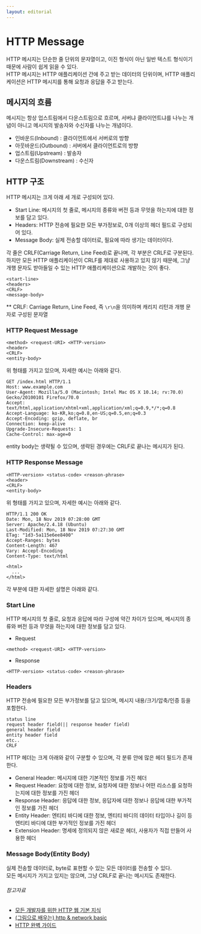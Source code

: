 ```yaml
---
layout: editorial
---
```


# HTTP Message

HTTP 메시지는 단순한 줄 단위의 문자열이고, 이진 형식이 아닌 일반 텍스트 형식이기 때문에 사람이 쉽게 읽을 수 있다.  
HTTP 메시지는 HTTP 애플리케이션 간에 주고 받는 데이터의 단위이며, HTTP 애플리케이션은 HTTP 메시지를 통해 요청과 응답을 주고 받는다.

## 메시지의 흐름

메시지는 항상 업스트림에서 다운스트림으로 흐르며, 서버냐 클라이언트냐를 나누는 개념이 아니고 메시지의 발송자와 수신자를 나누는 개념이다.

- 인바운드(Inbound) : 클라이언트에서 서버로의 방향
- 아웃바운드(Outbound) : 서버에서 클라이언트로의 방향
- 업스트림(Upstream) : 발송자
- 다운스트림(Downstream) : 수신자

## HTTP 구조

HTTP 메시지는 크게 아래 세 개로 구성되어 있다.

- Start Line: 메시지의 첫 줄로, 메시지의 종류와 버전 등과 무엇을 하는지에 대한 정보를 담고 있다.
- Headers: HTTP 전송에 필요한 모든 부가정보로, 0개 이상의 헤더 필드로 구성되어 있다.
- Message Body: 실제 전송할 데이터로, 필요에 따라 생기는 데이터이다.

각 줄은 CRLF(Carriage Return, Line Feed)로 끝나며, 각 부분은 CRLF로 구분된다.  
하지만 모든 HTTP 애플리케이션이 CRLF를 제대로 사용하고 있지 않기 때문에, 그냥 개행 문자도 받아들일 수 있는 HTTP 애플리케이션으로 개발하는 것이 좋다.

```http request
<start-line>
<headers>
<CRLF>
<message-body>
```

** CRLF: Carriage Return, Line Feed, 즉 `\r\n`을 의미하며 캐리지 리턴과 개행 문자로 구성된 문자열

### HTTP Request Message

```http request
<method> <request-URI> <HTTP-version>
<header>
<CRLF>
<entity-body>
```

위 형태를 가지고 있으며, 자세한 예시는 아래와 같다.

```http request
GET /index.html HTTP/1.1
Host: www.example.com
User-Agent: Mozilla/5.0 (Macintosh; Intel Mac OS X 10.14; rv:70.0) Gecko/20100101 Firefox/70.0
Accept: text/html,application/xhtml+xml,application/xml;q=0.9,*/*;q=0.8
Accept-Language: ko-KR,ko;q=0.8,en-US;q=0.5,en;q=0.3
Accept-Encoding: gzip, deflate, br
Connection: keep-alive
Upgrade-Insecure-Requests: 1
Cache-Control: max-age=0
```

entity body는 생략될 수 있으며, 생략된 경우에는 CRLF로 끝나는 메시지가 된다.

### HTTP Response Message

```http request
<HTTP-version> <status-code> <reason-phrase>
<header>
<CRLF>
<entity-body>
```

위 형태를 가지고 있으며, 자세한 예시는 아래와 같다.

```http request
HTTP/1.1 200 OK
Date: Mon, 18 Nov 2019 07:28:00 GMT
Server: Apache/2.4.18 (Ubuntu)
Last-Modified: Mon, 18 Nov 2019 07:27:30 GMT
ETag: "1d3-5a115e6ee8400"
Accept-Ranges: bytes
Content-Length: 467
Vary: Accept-Encoding
Content-Type: text/html

<html>
  ...
</html>
```

각 부분에 대한 자세한 설명은 아래와 같다.

### Start Line

HTTP 메시지의 첫 줄로, 요청과 응답에 따라 구성에 약간 차이가 있으며, 메시지의 종류와 버전 등과 무엇을 하는지에 대한 정보를 담고 있다.

- Request

```http request
<method> <request-URI> <HTTP-version>
```

- Response

```http request
<HTTP-version> <status-code> <reason-phrase>
```

### Headers

HTTP 전송에 필요한 모든 부가정보를 담고 있으며, 메시지 내용/크기/압축/인증 등을 포함한다.

```http request
status line
request header field(|| response header field)
general header field
entity header field
etc..
CRLF
```

HTTP 헤더는 크게 아래와 같이 구분할 수 있으며, 각 분류 안에 많은 헤더 필드가 존재한다.

- General Header: 메시지에 대한 기본적인 정보를 가진 헤더
- Request Header: 요청에 대한 정보, 요청자에 대한 정보나 어떤 리소스를 요청하는지에 대한 정보를 가진 헤더
- Response Header: 응답에 대한 정보, 응답자에 대한 정보나 응답에 대한 부가적인 정보를 가진 헤더
- Entity Header: 엔티티 바디에 대한 정보, 엔티티 바디의 데이터 타입이나 길이 등 엔티티 바디에 대한 부가적인 정보를 가진 헤더
- Extension Header: 명세에 정의되지 않은 새로운 헤더, 사용자가 직접 만들어 사용한 헤더

### Message Body(Entity Body)

실제 전송할 데이터로, byte로 표현할 수 있는 모든 데이터를 전송할 수 있다.  
모든 메시지가 가지고 있지는 않으며, 그냥 CRLF로 끝나는 메시지도 존재한다.

###### 참고자료

- [모든 개발자를 위한 HTTP 웹 기본 지식](https://www.inflearn.com/course/http-웹-네트워크)
- [(그림으로 배우는) http & network basic](https://www.nl.go.kr/seoji/contents/S80100000000.do?schM=intgr_detail_view_isbn&page=1&pageUnit=10&schType=simple&schStr=9788931447897&isbn=9788931447897&cipId=200443691%2C)
- [HTTP 완벽 가이드](https://www.nl.go.kr/seoji/contents/S80100000000.do?schM=intgr_detail_view_isbn&page=1&pageUnit=10&schType=simple&schStr=HTTP+완벽+가이드&isbn=9788966261208&cipId=200309770%2C4096969)
